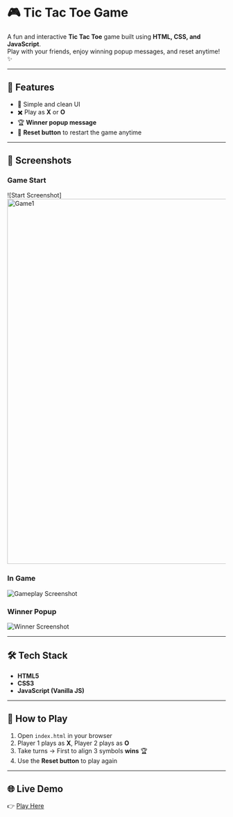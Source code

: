 # 🎮 Tic Tac Toe Game

A fun and interactive **Tic Tac Toe** game built using **HTML, CSS, and JavaScript**.  
Play with your friends, enjoy winning popup messages, and reset anytime! ✨  

---

## 🚀 Features
- 🎨 Simple and clean UI  
- ✖️ Play as **X** or **O**  
- 🏆 **Winner popup message**  
- 🔄 **Reset button** to restart the game anytime  

---

## 📸 Screenshots

### Game Start
![Start Screenshot]<img width="1492" height="843" alt="Game1" src="https://github.com/user-attachments/assets/53a926fc-2d9e-4dcf-9cdc-7fb21b9bdbf8" />


### In Game
![Gameplay Screenshot](snapshots/gameplay.png)

### Winner Popup
![Winner Screenshot](snapshots/winner.png)

---

## 🛠️ Tech Stack
- **HTML5**  
- **CSS3**  
- **JavaScript (Vanilla JS)**  

---

## 🎯 How to Play
1. Open `index.html` in your browser  
2. Player 1 plays as **X**, Player 2 plays as **O**  
3. Take turns → First to align 3 symbols **wins** 🏆  
4. Use the **Reset button** to play again  

---

## 🌐 Live Demo
👉 [Play Here](https://your-username.github.io/Tic-Tac-Toe-Game/)  
